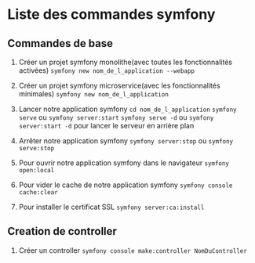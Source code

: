 # Liste des commandes symfony

## Commandes de base

1. Créer un projet symfony monolithe(avec toutes les fonctionnalités activées)
    `symfony new nom_de_l_application --webapp`

2. Créer un projet symfony microservice(avec les fonctionnalités minimales)
    `symfony new nom_de_l_application`

3. Lancer notre application symfony
    `cd nom_de_l_application`
    `symfony serve` ou `symfony server:start`
    `symfony serve -d` ou `symfony server:start -d` pour lancer le serveur en arrière plan

4. Arrêter notre application symfony
   `symfony server:stop` ou `symfony serve:stop`

5. Pour ouvrir notre application symfony dans le navigateur
    `symfony open:local`

6. Pour vider le cache de notre application symfony
    `symfony console cache:clear`

7. Pour installer le certificat SSL
    `symfony server:ca:install`

## Creation de controller

1. Créer un controller
    `symfony console make:controller NomDuController`

